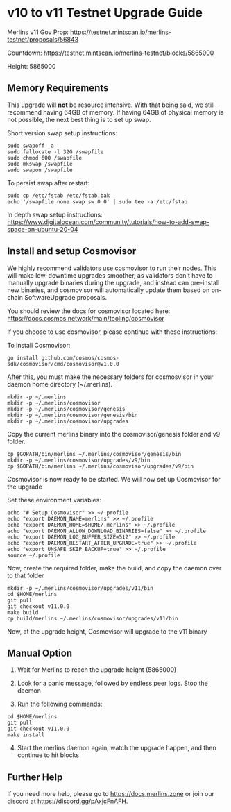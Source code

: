 # v10 to v11 Testnet Upgrade Guide

Merlins v11 Gov Prop: <https://testnet.mintscan.io/merlins-testnet/proposals/56843>

Countdown: <https://testnet.mintscan.io/merlins-testnet/blocks/5865000>

Height: 5865000

## Memory Requirements

This upgrade will **not** be resource intensive. With that being said, we still recommend having 64GB of memory. If having 64GB of physical memory is not possible, the next best thing is to set up swap.

Short version swap setup instructions:

``` {.sh}
sudo swapoff -a
sudo fallocate -l 32G /swapfile
sudo chmod 600 /swapfile
sudo mkswap /swapfile
sudo swapon /swapfile
```

To persist swap after restart:

``` {.sh}
sudo cp /etc/fstab /etc/fstab.bak
echo '/swapfile none swap sw 0 0' | sudo tee -a /etc/fstab
```

In depth swap setup instructions:
<https://www.digitalocean.com/community/tutorials/how-to-add-swap-space-on-ubuntu-20-04>

## Install and setup Cosmovisor

We highly recommend validators use cosmovisor to run their nodes. This
will make low-downtime upgrades smoother, as validators don't have to
manually upgrade binaries during the upgrade, and instead can
pre-install new binaries, and cosmovisor will automatically update them
based on on-chain SoftwareUpgrade proposals.

You should review the docs for cosmovisor located here:
<https://docs.cosmos.network/main/tooling/cosmovisor>

If you choose to use cosmovisor, please continue with these
instructions:

To install Cosmovisor:

``` {.sh}
go install github.com/cosmos/cosmos-sdk/cosmovisor/cmd/cosmovisor@v1.0.0
```

After this, you must make the necessary folders for cosmosvisor in your
daemon home directory (\~/.merlins).

``` {.sh}
mkdir -p ~/.merlins
mkdir -p ~/.merlins/cosmovisor
mkdir -p ~/.merlins/cosmovisor/genesis
mkdir -p ~/.merlins/cosmovisor/genesis/bin
mkdir -p ~/.merlins/cosmovisor/upgrades
```

Copy the current merlins binary into the
cosmovisor/genesis folder and v9 folder.

```{.sh}
cp $GOPATH/bin/merlins ~/.merlins/cosmovisor/genesis/bin
mkdir -p ~/.merlins/cosmovisor/upgrades/v9/bin
cp $GOPATH/bin/merlins ~/.merlins/cosmovisor/upgrades/v9/bin
```

Cosmovisor is now ready to be started. We will now set up Cosmovisor for the upgrade

Set these environment variables:

```{.sh}
echo "# Setup Cosmovisor" >> ~/.profile
echo "export DAEMON_NAME=merlins" >> ~/.profile
echo "export DAEMON_HOME=$HOME/.merlins" >> ~/.profile
echo "export DAEMON_ALLOW_DOWNLOAD_BINARIES=false" >> ~/.profile
echo "export DAEMON_LOG_BUFFER_SIZE=512" >> ~/.profile
echo "export DAEMON_RESTART_AFTER_UPGRADE=true" >> ~/.profile
echo "export UNSAFE_SKIP_BACKUP=true" >> ~/.profile
source ~/.profile
```

Now, create the required folder, make the build, and copy the daemon over to that folder

```{.sh}
mkdir -p ~/.merlins/cosmovisor/upgrades/v11/bin
cd $HOME/merlins
git pull
git checkout v11.0.0
make build
cp build/merlins ~/.merlins/cosmovisor/upgrades/v11/bin
```

Now, at the upgrade height, Cosmovisor will upgrade to the v11 binary

## Manual Option

1. Wait for Merlins to reach the upgrade height (5865000)

2. Look for a panic message, followed by endless peer logs. Stop the daemon

3. Run the following commands:

```{.sh}
cd $HOME/merlins
git pull
git checkout v11.0.0
make install
```

4. Start the merlins daemon again, watch the upgrade happen, and then continue to hit blocks

## Further Help

If you need more help, please go to <https://docs.merlins.zone> or join
our discord at <https://discord.gg/pAxjcFnAFH>.

